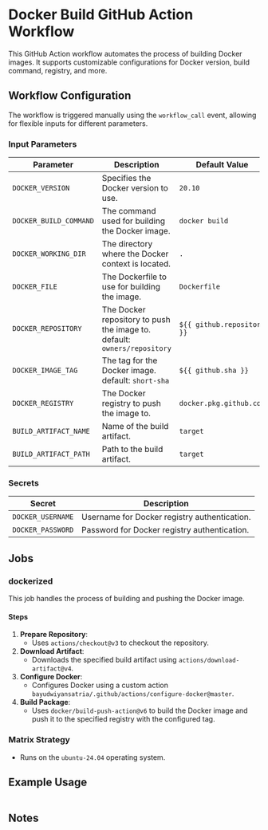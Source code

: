 # Docker Build GitHub Action Workflow

This GitHub Action workflow automates the process of building Docker images. It supports customizable configurations for Docker version, build command, registry, and more.

## Workflow Configuration

The workflow is triggered manually using the `workflow_call` event, allowing for flexible inputs for different parameters.

### Input Parameters

| **Parameter**          | **Description**                                                          | **Default Value**          |
| ---------------------- | ------------------------------------------------------------------------ | -------------------------- |
| `DOCKER_VERSION`       | Specifies the Docker version to use.                                     | `20.10`                    |
| `DOCKER_BUILD_COMMAND` | The command used for building the Docker image.                          | `docker build`             |
| `DOCKER_WORKING_DIR`   | The directory where the Docker context is located.                       | `.`                        |
| `DOCKER_FILE`          | The Dockerfile to use for building the image.                            | `Dockerfile`               |
| `DOCKER_REPOSITORY`    | The Docker repository to push the image to. default: `owners/repository` | `${{ github.repository }}` |
| `DOCKER_IMAGE_TAG`     | The tag for the Docker image. default: `short-sha`                       | `${{ github.sha }}`        |
| `DOCKER_REGISTRY`      | The Docker registry to push the image to.                                | `docker.pkg.github.com`    |
| `BUILD_ARTIFACT_NAME`  | Name of the build artifact.                                              | `target`                   |
| `BUILD_ARTIFACT_PATH`  | Path to the build artifact.                                              | `target`                   |

### Secrets

| **Secret**        | **Description**                              |
| ----------------- | -------------------------------------------- |
| `DOCKER_USERNAME` | Username for Docker registry authentication. |
| `DOCKER_PASSWORD` | Password for Docker registry authentication. |

## Jobs

### dockerized

This job handles the process of building and pushing the Docker image.

#### Steps

1. **Prepare Repository**:
   - Uses `actions/checkout@v3` to checkout the repository.
2. **Download Artifact**:
   - Downloads the specified build artifact using `actions/download-artifact@v4`.
3. **Configure Docker**:
   - Configures Docker using a custom action `bayudwiyansatria/.github/actions/configure-docker@master`.
4. **Build Package**:
   - Uses `docker/build-push-action@v6` to build the Docker image and push it to the specified registry with the configured tag.

### Matrix Strategy

- Runs on the `ubuntu-24.04` operating system.

## Example Usage

```yaml

```

## Notes
